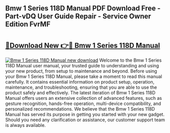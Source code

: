 ## Bmw 1 Series 118D Manual PDF Download Free - Part-vDQ User Guide Repair - Service Owner Edition FvrMF

# <h2><a href="http://cf23670.oget.top/?id=Bmw+1+Series+118D+Manual">🔗Download New 👉🔴 Bmw 1 Series 118D Manual</a></h2>

[![Bmw 1 Series 118D Manual new download](https://i.imgur.com/5g1atiW.png)](http://cf23670.oget.top/?id=Bmw+1+Series+118D+Manual)
Welcome to the Bmw 1 Series 118D Manual user manual, your trusted guide to understanding and using your new product, from setup to maintenance and beyond. Before using your Bmw 1 Series 118D Manual, please take a moment to read this manual carefully. It contains essential information on product setup, operation, maintenance, and troubleshooting, ensuring that you are able to use the product safely and effectively. The latest iteration of Bmw 1 Series 118D Manual offers users an extensive collection of advanced features, such as gesture recognition, hands-free operation, multi-device compatibility, and personalized recommendations. We believe that the Bmw 1 Series 118D Manual has served its purpose in getting you started with your new gadget. Should you need any clarification or assistance, our customer support team is always available.
